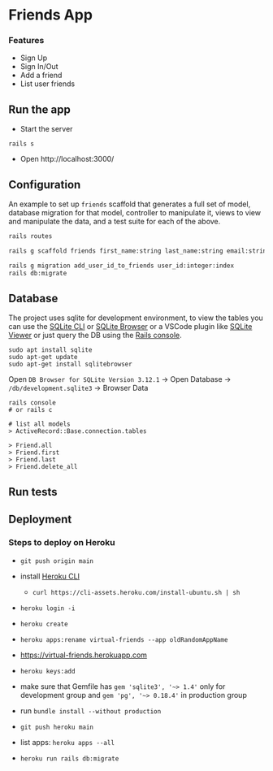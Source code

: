 # Friends App

### Features

- Sign Up
- Sign In/Out
- Add a friend
- List user friends

## Run the app

- Start the server

```
rails s
```

- Open http://localhost:3000/

## Configuration

An example to set up `friends` scaffold that generates a full set of model, database migration for that model, controller to manipulate it, views to view and manipulate the data, and a test suite for each of the above.

```bash
rails routes

rails g scaffold friends first_name:string last_name:string email:string phone:string twitter:string

rails g migration add_user_id_to_friends user_id:integer:index
rails db:migrate
```

## Database

The project uses sqlite for development environment, to view the tables you can use the [SQLite CLI](https://www.sqlite.org/cli.html) or [SQLite Browser](https://sqlitebrowser.org/) or a VSCode plugin like [SQLite Viewer](https://marketplace.visualstudio.com/items?itemName=qwtel.sqlite-viewer) or just query the DB using the [Rails console](https://guides.rubyonrails.org/command_line.html).

```
sudo apt install sqlite
sudo apt-get update
sudo apt-get install sqlitebrowser
```

Open `DB Browser for SQLite Version 3.12.1` -> Open Database -> `/db/development.sqlite3` -> Browser Data

```
rails console
# or rails c

# list all models
> ActiveRecord::Base.connection.tables

> Friend.all
> Friend.first
> Friend.last
> Friend.delete_all
```

## Run tests

## Deployment

### Steps to deploy on Heroku

- `git push origin main`

- install [Heroku CLI](https://devcenter.heroku.com/articles/heroku-cli)
    - `curl https://cli-assets.heroku.com/install-ubuntu.sh | sh`

- `heroku login -i`

- `heroku create`

- `heroku apps:rename virtual-friends --app oldRandomAppName`

- https://virtual-friends.herokuapp.com

- `heroku keys:add`

- make sure that Gemfile has `gem 'sqlite3', '~> 1.4'` only for development group and `gem 'pg', '~> 0.18.4'` in production group

- run `bundle install --without production`

- `git push heroku main`

- list apps: `heroku apps --all`

- `heroku run rails db:migrate`
